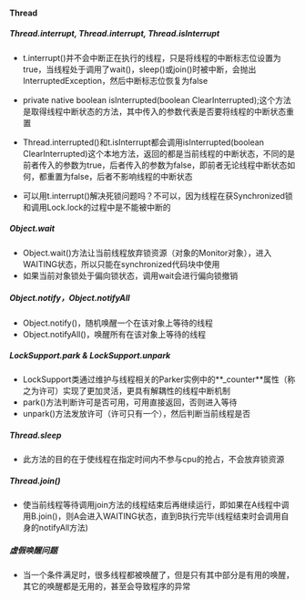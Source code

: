 #### Thread

##### Thread.interrupt, Thread.interrupt, Thread.isInterrupt

- t.interrupt()并不会中断正在执行的线程，只是将线程的中断标志位设置为true，当线程处于调用了wait()，sleep()或join()时被中断，会抛出InterruptedException，然后中断标志位恢复为false
- private native boolean isInterrupted(boolean ClearInterrupted);这个方法是取得线程中断状态的方法，其中传入的参数代表是否要将线程的中断状态重置
- Thread.interrupted()和t.isInterrupt都会调用isInterrupted(boolean ClearInterrupted)这个本地方法，返回的都是当前线程的中断状态，不同的是前者传入的参数为true，后者传入的参数为false，即前者无论线程中断状态如何，都重置为false，后者不影响线程的中断状态

- 可以用t.interrupt()解决死锁问题吗？不可以，因为线程在获Synchronized锁和调用Lock.lock的过程中是不能被中断的

##### Object.wait

- Object.wait()方法让当前线程放弃锁资源（对象的Monitor对象），进入WAITING状态，所以只能在synchronized代码块中使用
- 如果当前对象锁处于偏向锁状态，调用wait会进行偏向锁撤销

##### Object.notify，Object.notifyAll

- Object.notify()，随机唤醒一个在该对象上等待的线程
- Object.notifyAll()，唤醒所有在该对象上等待的线程

##### LockSupport.park & LockSupport.unpark

- LockSupport类通过维护与线程相关的Parker实例中的**_counter**属性（称之为许可）实现了更加灵活，更具有解耦性的线程中断机制
- park()方法判断许可是否可用，可用直接返回，否则进入等待
- unpark()方法发放许可（许可只有一个），然后判断当前线程是否

##### Thread.sleep

- 此方法的目的在于使线程在指定时间内不参与cpu的抢占，不会放弃锁资源

##### Thread.join()

- 使当前线程等待调用join方法的线程结束后再继续运行，即如果在A线程中调用B.join()，则A会进入WAITING状态，直到B执行完毕(线程结束时会调用自身的notifyAll方法)

##### 虚假唤醒问题

- 当一个条件满足时，很多线程都被唤醒了，但是只有其中部分是有用的唤醒，其它的唤醒都是无用的，甚至会导致程序的异常